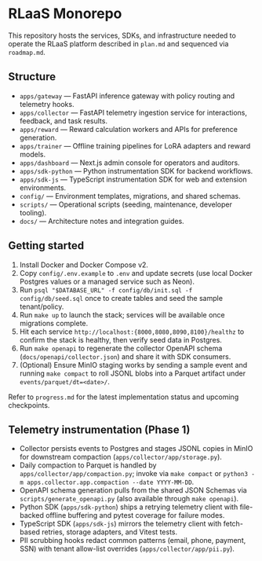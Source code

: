 # RLaaS Monorepo

This repository hosts the services, SDKs, and infrastructure needed to operate the RLaaS platform described in `plan.md` and sequenced via `roadmap.md`.

## Structure
- `apps/gateway` — FastAPI inference gateway with policy routing and telemetry hooks.
- `apps/collector` — FastAPI telemetry ingestion service for interactions, feedback, and task results.
- `apps/reward` — Reward calculation workers and APIs for preference generation.
- `apps/trainer` — Offline training pipelines for LoRA adapters and reward models.
- `apps/dashboard` — Next.js admin console for operators and auditors.
- `apps/sdk-python` — Python instrumentation SDK for backend workflows.
- `apps/sdk-js` — TypeScript instrumentation SDK for web and extension environments.
- `config/` — Environment templates, migrations, and shared schemas.
- `scripts/` — Operational scripts (seeding, maintenance, developer tooling).
- `docs/` — Architecture notes and integration guides.

## Getting started
1. Install Docker and Docker Compose v2.
2. Copy `config/.env.example` to `.env` and update secrets (use local Docker Postgres values or a managed service such as Neon).
3. Run `psql "$DATABASE_URL" -f config/db/init.sql -f config/db/seed.sql` once to create tables and seed the sample tenant/policy.
4. Run `make up` to launch the stack; services will be available once migrations complete.
5. Hit each service `http://localhost:{8000,8080,8090,8100}/healthz` to confirm the stack is healthy, then verify seed data in Postgres.
6. Run `make openapi` to regenerate the collector OpenAPI schema (`docs/openapi/collector.json`) and share it with SDK consumers.
7. (Optional) Ensure MinIO staging works by sending a sample event and running `make compact` to roll JSONL blobs into a Parquet artifact under `events/parquet/dt=<date>/`.

Refer to `progress.md` for the latest implementation status and upcoming checkpoints.

## Telemetry instrumentation (Phase 1)
- Collector persists events to Postgres and stages JSONL copies in MinIO for downstream compaction (`apps/collector/app/storage.py`).
- Daily compaction to Parquet is handled by `apps/collector/app/compaction.py`; invoke via `make compact` or `python3 -m apps.collector.app.compaction --date YYYY-MM-DD`.
- OpenAPI schema generation pulls from the shared JSON Schemas via `scripts/generate_openapi.py` (also available through `make openapi`).
- Python SDK (`apps/sdk-python`) ships a retrying telemetry client with file-backed offline buffering and pytest coverage for failure modes.
- TypeScript SDK (`apps/sdk-js`) mirrors the telemetry client with fetch-based retries, storage adapters, and Vitest tests.
- PII scrubbing hooks redact common patterns (email, phone, payment, SSN) with tenant allow-list overrides (`apps/collector/app/pii.py`).
